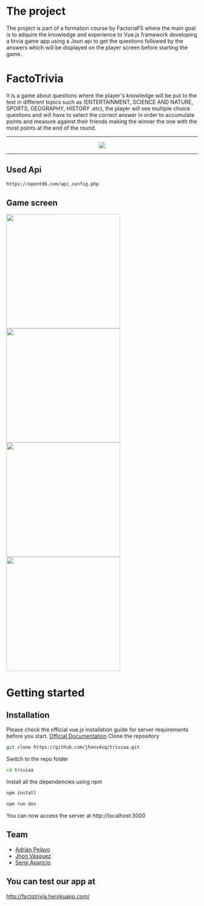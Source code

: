 # The project

The project is part of a formation course by FactoriaF5 where the main goal is to adquire the knowledge and experience to Vue.js framework developing a tirvia game app using a Json api to get the questions followed by the answers which will be displayed on the player screen before starting the game.

# FactoTrivia
It is a game about questions where the player's knowledge will be put to the test in different topics such as (ENTERTAINMENT, SCIENCE AND NATURE, SPORTS, GEOGRAPHY, HISTORY .etc), the player will see multiple choice questions and will have to select the correct answer in order to accumulate points and measure against their friends making the winner the one with the most points at the end of the round.

------------

<div align="center"><img src="https://i.postimg.cc/CdTfM7sQ/Logo-1.png"></div>

------------


## Used Api
```bash
https://opentdb.com/api_config.php
```

## Game screen

<div style="display:flex; flex-wrap:wrap; justify-content:space-between;">
<img style="width:300px" src="https://i.postimg.cc/c6qCQc6G/Screenshot-20220512-220813-Chrome.jpg">
<img style="width:300px" src="https://i.postimg.cc/ZK3FX783/Screenshot-20220512-220827-Chrome.jpg">
<img style="width:300px" src="https://i.postimg.cc/bJWkBkd3/Screenshot-20220512-220840-Chrome.jpg">
<img style="width:300px" src="https://i.postimg.cc/hPFV8LkG/Screenshot-20220512-220956-Chrome.jpg">
</div>


# Getting started
## Installation

Please check the official vue.js installation guide for server requirements before you start. [Official Documentation](https://vuejs.org/guide/quick-start.htmlº111)
Clone the repository
```bash
git clone https://github.com/jhonv4sq/triviaa.git
```
Switch to the repo folder
```bash
cd triviaa
```
Install all the dependencies using npm
```bash
npm install
```
```bash
npm run dev
```
You can now access the server at http://localhost:3000

## Team
- [Adrián Pelayo](https://github.com/bigbae18)
- [Jhon Vásquez](https://github.com/jhonv4sq)
- [Sergi Aparicio](https://github.com/Sergiaparicio)

## You can test our app at
http://factotrivia.herokuapp.com/
